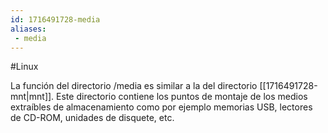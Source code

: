 ```yaml
---
id: 1716491728-media
aliases:
 - media
---
```


#Linux 

La función del directorio /media es similar a la del directorio [[1716491728-mnt|mnt]]. Este directorio contiene los puntos de montaje de los medios extraíbles de almacenamiento como por ejemplo memorias USB, lectores de CD-ROM, unidades de disquete, etc.